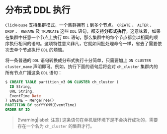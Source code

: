 # 分布式 DDL 执行

`ClickHouse` 支持集群模式，一个集群拥有 `1` 到多个节点。 `CREATE` 、 `ALTER` 、 `DROP` 、 `RENAME` 及 `TRUNCATE` 这些 `DDL` 语句，都支持**分布式执行**。这意味着，如果在集群中任意一个节点上执行 `DDL` 语句，那么集群中的每个节点都会以相同的顺序执行相同的语句。这项特性意义非凡，它就如同批处理命令一样，省去了需要依次去单个节点执行 `DDL` 的烦恼。

将一条普通的 `DDL` 语句转换成分布式执行十分简单，只需要加上 `ON CLUSTER cluster_name` 声明即可。例如，执行下面的语句后将会对 `ch_cluster` 集群内的所有节点广播这条 `DDL` 语句：

```sql
$ CREATE TABLE partition_v3 ON CLUSTER ch_cluster (
  ID String,
  URL String,
  EventTime Date
) ENGINE = MergeTree()
PARTITION BY toYYYYMM(EventTime)
ORDER BY ID
```

> [!warning|label: 注意]
> 这条语句在单机版环境下是不会执行成功的，需要存在一个名为 `ch_cluster` 的集群才行。
